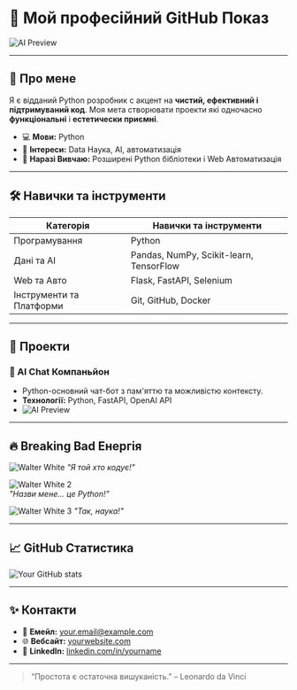 # 🌌 Мой професійний GitHub Показ

![AI Preview](https://media.giphy.com/media/xT0GqssRweIhlz209i/giphy.gif)

---

## 👋 Про мене
Я є відданий Python розробник с акцент на **чистий, ефективний і підтримуваний код**. Моя мета створювати проекти які одночасно **функціональні** і **естетически приємні**.  

- 💻 **Мови:** Python  
- 🎨 **Інтереси:** Data Наука, AI, автоматизація  
- 🌱 **Наразі Вивчаю:** Розширені Python бібліотеки і Web Автоматизація  

---

## 🛠️ Навички та інструменти

| Категорія       | Навички та інструменти              |
|-----------------|-----------------------------------|
| Програмування    | Python                             |
| Дані та AI      | Pandas, NumPy, Scikit-learn, TensorFlow |
| Web та Авто      | Flask, FastAPI, Selenium          |
| Інструменти та Платформи | Git, GitHub, Docker           |

---

## 📂 Проекти

### **🧠 AI Chat Компаньйон**
- Python-основний чат-бот з пам'яттю та можливістю контексту.  
- **Технології:** Python, FastAPI, OpenAI API  
- ![AI Preview](https://media.giphy.com/media/xT0GqssRweIhlz209i/giphy.gif)  

---

## 🔥 Breaking Bad Енергія

![Walter White]([https://media.giphy.com/media/3oKIPwoeGErMmaI43C/giphy.gif](https://media.giphy.com/media/v1.Y2lkPTc5MGI3NjExZWNmcDc4OGxlZjBhOWIwMzZrZ3kycm10Y2plNm1jd2JwdnE2MzZ0aCZlcD12MV9pbnRlcm5hbF9naWZfYnlfaWQmY3Q9Zw/F0J5Vf8qO83EA/giphy.gif))  
*"Я той хто кодує!"*  

![Walter White 2](https://media.giphy.com/media/l0MYB8Ory7Hqefo9a/giphy.gif)  
*"Назви мене… це Python!"*  

![Walter White 3]([https://media.giphy.com/media/3o6ZtaO9BZHcOjmErm/giphy.gif](https://media3.giphy.com/media/v1.Y2lkPTc5MGI3NjExYzFscmV5a3h1dzd6b2w5aGs4Y3k0dzR4NmlqZnVkOHB0aG1xamxkMSZlcD12MV9pbnRlcm5hbF9naWZfYnlfaWQmY3Q9Zw/QT9SVRVexMgOk/giphy.gif))  
*"Так, наука!"*  

---

## 📈 GitHub Статистика
![Your GitHub stats](https://github-readme-stats.vercel.app/api?username=NoldGigger&show_icons=true&theme=radical)

---

## ✨ Контакти
- 📧 **Емейл:** your.email@example.com  
- 🌐 **Вебсайт:** [yourwebsite.com](https://yourwebsite.com)  
- 💼 **LinkedIn:** [linkedin.com/in/yourname](https://linkedin.com/in/yourname)

---

> “Простота є остаточна вишуканість.” – Leonardo da Vinci
